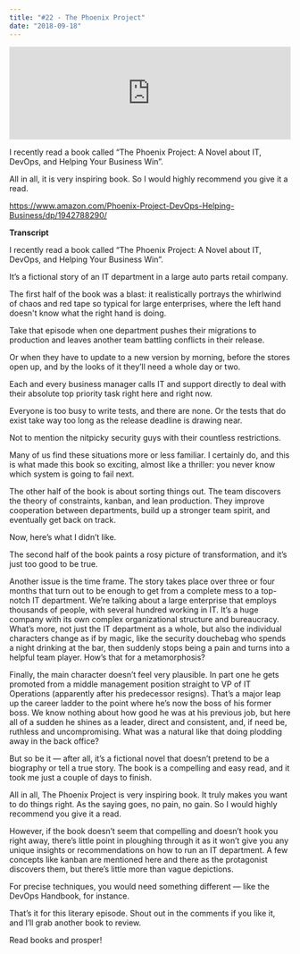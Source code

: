 ```yaml
---
title: "#22 - The Phoenix Project"
date: "2018-09-18"
---
```


<iframe width="100%" height="166" scrolling="no" frameborder="no" allow="autoplay" src="https://w.soundcloud.com/player/?url=https%3A//api.soundcloud.com/tracks/501596445&color=%23ff5500&auto_play=false&hide_related=true&show_comments=true&show_user=true&show_reposts=false&show_teaser=true"></iframe>

I recently read a book called “The Phoenix Project: A Novel about IT, DevOps, and Helping Your Business Win”.

All in all, it is very inspiring book. So I would highly recommend you give it a read.

https://www.amazon.com/Phoenix-Project-DevOps-Helping-Business/dp/1942788290/


<!-- end -->
**Transcript**

I recently read a book called “The Phoenix Project: A Novel about IT, DevOps, and Helping Your Business Win”.

It’s a fictional story of an IT department in a large auto parts retail company.

The first half of the book was a blast: it realistically portrays the whirlwind of chaos and red tape so typical for large enterprises, where the left hand doesn't know what the right hand is doing.

Take that episode when one department pushes their migrations to production and leaves another team battling conflicts in their release.

Or when they have to update to a new version by morning, before the stores open up, and by the looks of it they’ll need a whole day or two.

Each and every business manager calls IT and support directly to deal with their absolute top priority task right here and right now.

Everyone is too busy to write tests, and there are none. Or the tests that do exist take way too long as the release deadline is drawing near.

Not to mention the nitpicky security guys with their countless restrictions.

Many of us find these situations more or less familiar. I certainly do, and this is what made this book so exciting, almost like a thriller: you never know which system is going to fail next.

The other half of the book is about sorting things out. The team discovers the theory of constraints, kanban, and lean production. They improve cooperation between departments, build up a stronger team spirit, and eventually get back on track. 

Now, here’s what I didn’t like.

The second half of the book paints a rosy picture of transformation, and it’s just too good to be true.

Another issue is the time frame. The story takes place over three or four months that turn out to be enough to get from a complete mess to a top-notch IT department. We’re talking about a large enterprise that employs thousands of people, with several hundred working in IT. It’s a huge company with its own complex organizational structure and bureaucracy. What’s more, not just the IT department as a whole, but also the individual characters change as if by magic, like the security douchebag who spends a night drinking at the bar, then suddenly stops being a pain and turns into a helpful team player. How’s that for a metamorphosis?

Finally, the main character doesn’t feel very plausible. In part one he gets promoted from a middle management position straight to VP of IT Operations (apparently after his predecessor resigns). That’s a major leap up the career ladder to the point where he’s now the boss of his former boss. We know nothing about how good he was at his previous job, but here all of a sudden he shines as a leader, direct and consistent, and, if need be, ruthless and uncompromising. What was a natural like that doing plodding away in the back office?

But so be it — after all, it’s a fictional novel that doesn’t pretend to be a biography or tell a true story. The book is a compelling and easy read, and it took me just a couple of days to finish. 

All in all, The Phoenix Project is very inspiring book. It truly makes you want to do things right. As the saying goes, no pain, no gain. So I would highly recommend you give it a read.

However, if the book doesn’t seem that compelling and doesn’t hook you right away, there’s little point in ploughing through it as it won’t give you any unique insights or recommendations on how to run an IT department. A few concepts like kanban are mentioned here and there as the protagonist discovers them, but there’s little more than vague depictions.

For precise techniques, you would need something different — like the DevOps Handbook, for instance.

That’s it for this literary episode. Shout out in the comments if you like it, and I’ll grab another book to review.

Read books and prosper!